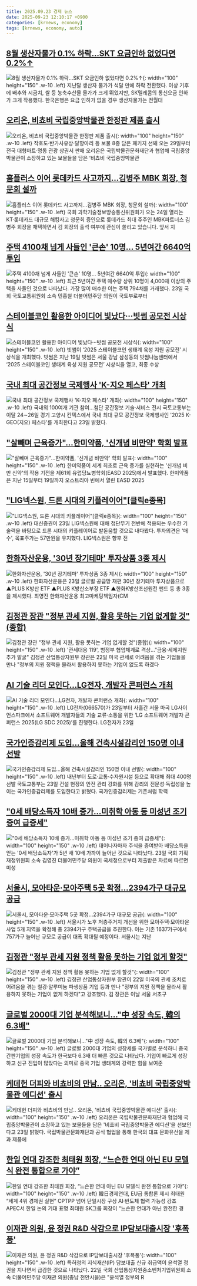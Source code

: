 ```yaml
---
title: 2025.09.23 경제 뉴스
date: 2025-09-23 12:10:17 +0900
categories: [krnews, economy]
tags: [krnews, economy, auto]
---
```

## [8월 생산자물가 0.1% 하락…SKT 요금인하 없었다면 0.2%↑](https://n.news.naver.com/mnews/article/003/0013498455)

![8월 생산자물가 0.1% 하락…SKT 요금인하 없었다면 0.2%↑](https://mimgnews.pstatic.net/image/origin/003/2025/09/23/13498455.jpg?type=nf220_150){: width="100" height="150" .w-10 .left}
지난달 생산자 물가가 석달 만에 하락 전환했다. 이상 기후에 배추와 시금치, 쌀 등 농축수산물 물가가 크게 뛰었지만, SK텔레콤의 통신요금 인하가 크게 작용했다. 한국은행은 요금 인하가 없을 경우 생산자물가는 전월대

## [오리온, 비쵸비 국립중앙박물관 한정판 제품 출시](https://n.news.naver.com/mnews/article/366/0001110088)

![오리온, 비쵸비 국립중앙박물관 한정판 제품 출시](https://mimgnews.pstatic.net/image/origin/366/2025/09/23/1110088.jpg?type=nf220_150){: width="100" height="150" .w-10 .left}
작호도·반가사유상·달항아리 등 보물 8종 담은 패키지 선봬 오는 29일부터 전국 대형마트·명동 관광 상권서 판매 오리온은 국립박물관문화재단과 협업해 국립중앙박물관이 소장하고 있는 보물들을 담은 ‘비쵸비 국립중앙박물관

## [홈플러스 이어 롯데카드 사고까지…김병주 MBK 회장, 청문회 설까](https://n.news.naver.com/mnews/article/374/0000464936)

![홈플러스 이어 롯데카드 사고까지…김병주 MBK 회장, 청문회 설까](https://mimgnews.pstatic.net/image/origin/374/2025/09/23/464936.jpg?type=nf220_150){: width="100" height="150" .w-10 .left}
국회 과학기술정보방송통신위원회가 오는 24일 열리는 KT·롯데카드 대규모 해킹사고 청문회 증인으로 롯데카드 최대 주주인 MBK파트너스 김병주 회장을 채택하면서 김 회장의 출석 여부에 관심이 쏠리고 있습니다. 앞서 지

## [주택 4100채 넘게 사들인 '큰손' 10명... 5년여간 6640억 투입](https://n.news.naver.com/mnews/article/469/0000888707)

![주택 4100채 넘게 사들인 '큰손' 10명... 5년여간 6640억 투입](https://mimgnews.pstatic.net/image/origin/469/2025/09/23/888707.jpg?type=nf220_150){: width="100" height="150" .w-10 .left}
최근 5년여간 주택 매수량 상위 10명이 4,000채 이상의 주택을 사들인 것으로 나타났다. 가장 많이 매수한 이는 주택 794채를 거래했다. 23일 국회 국토교통위원회 소속 민홍철 더불어민주당 의원이 국토부로부터

## [스테이블코인 활용한 아이디어 빛났다···빗썸 공모전 시상식](https://n.news.naver.com/mnews/article/018/0006122525)

![스테이블코인 활용한 아이디어 빛났다···빗썸 공모전 시상식](https://mimgnews.pstatic.net/image/origin/018/2025/09/22/6122525.jpg?type=nf220_150){: width="100" height="150" .w-10 .left}
빗썸이 ‘2025 스테이블코인 생태계 육성 지원 공모전’ 시상식을 개최했다. 빗썸은 지난 19일 빗썸은 서울 강남 삼성동의 빗썸나눔센터에서 ‘2025 스테이블코인 생태계 육성 지원 공모전’ 시상식을 열고, 최종 수상

## [국내 최대 공간정보 국제행사 'K-지오 페스타' 개최](https://n.news.naver.com/mnews/article/001/0015642864)

![국내 최대 공간정보 국제행사 'K-지오 페스타' 개최](https://mimgnews.pstatic.net/image/origin/001/2025/09/23/15642864.jpg?type=nf220_150){: width="100" height="150" .w-10 .left}
국내외 100여개 기관 참여…첨단 공간정보 기술·서비스 전시 국토교통부는 이달 24∼26일 경기 고양시 킨텍스에서 국내 최대 규모 공간정보 국제행사인 '2025 K-GEO(지오) 페스타'를 개최한다고 23일 밝혔다.

## ["살빼며 근육증가"…한미약품, '신개념 비만약' 학회 발표](https://n.news.naver.com/mnews/article/003/0013498729)

!["살빼며 근육증가"…한미약품, '신개념 비만약' 학회 발표](https://mimgnews.pstatic.net/image/origin/003/2025/09/23/13498729.jpg?type=nf220_150){: width="100" height="150" .w-10 .left}
한미약품이 세계 최초로 근육 증가를 실현하는 '신개념 비만 신약'의 작용 기전을 제61회 유럽당뇨병학회(EASD 2025)에서 발표했다. 한미약품은 지난 15일부터 19일까지 오스트리아 빈에서 열린 EASD 2025

## ["LIG넥스원, 드론 시대의 키플레이어"[클릭e종목]](https://n.news.naver.com/mnews/article/277/0005655871)

!["LIG넥스원, 드론 시대의 키플레이어"[클릭e종목]](https://mimgnews.pstatic.net/image/origin/277/2025/09/23/5655871.jpg?type=nf220_150){: width="100" height="150" .w-10 .left}
대신증권이 23일 LIG넥스원에 대해 첨단무기 전반에 적용되는 우수한 기술력을 바탕으로 드론 시대의 키플레이어로 발돋움할 것으로 내다봤다. 투자의견은 '매수', 목표주가는 57만원을 유지했다. LIG넥스원은 향후 전

## [한화자산운용, '30년 장기테마' 투자상품 3종 제시](https://n.news.naver.com/mnews/article/277/0005655913)

![한화자산운용, '30년 장기테마' 투자상품 3종 제시](https://mimgnews.pstatic.net/image/origin/277/2025/09/23/5655913.jpg?type=nf220_150){: width="100" height="150" .w-10 .left}
한화자산운용은 23일 글로벌 공급망 재편 30년 장기테마 투자상품으로 ▲PLUS K방산 ETF ▲PLUS K방산소부장 ETF ▲한화K방산조선원전 펀드 등 총 3종을 제시했다. 최영진 한화자산운용 최고마케팅책임자(CM

## [김정관 장관 "정부 관세 지원, 활용 못하는 기업 없게할 것"(종합)](https://n.news.naver.com/mnews/article/001/0015641701)

![김정관 장관 "정부 관세 지원, 활용 못하는 기업 없게할 것"(종합)](https://mimgnews.pstatic.net/image/origin/001/2025/09/22/15641701.jpg?type=nf220_150){: width="100" height="150" .w-10 .left}
'관세대응 119', 범정부 협업체계로 격상…"금융·세제지원 추가 발굴" 김정관 산업통상자원부 장관은 22일 미국 관세로 어려움을 겪는 기업들을 만나 "정부의 지원 정책을 몰라서 활용하지 못하는 기업이 없도록 하겠다

## [AI 기술 리더 모인다…LG전자, 개발자 콘퍼런스 개최](https://n.news.naver.com/mnews/article/018/0006123041)

![AI 기술 리더 모인다…LG전자, 개발자 콘퍼런스 개최](https://mimgnews.pstatic.net/image/origin/018/2025/09/23/6123041.jpg?type=nf220_150){: width="100" height="150" .w-10 .left}
LG전자(066570)가 23일부터 사흘간 서울 마곡 LG사이언스파크에서 소프트웨어 개발자들의 기술 교류·소통을 위한 ‘LG 소프트웨어 개발자 콘퍼런스 2025(LG SDC 2025)’를 진행한다. LG전자가 23일

## [국가인증감리제 도입…올해 건축시설감리인 150명 이내 선발](https://n.news.naver.com/mnews/article/001/0015642850)

![국가인증감리제 도입…올해 건축시설감리인 150명 이내 선발](https://mimgnews.pstatic.net/image/origin/001/2025/09/23/15642850.jpg?type=nf220_150){: width="100" height="150" .w-10 .left}
내년부터 도로·교통·수자원시설 등으로 확대해 최대 400명 선발 국토교통부는 23일 건설 현장의 안전 관리 강화를 위해 감리의 전문성·독립성을 높이는 국가인증감리제를 도입한다고 밝혔다. 국가인증감리제는 기존처럼 학력

## ["0세 배당소득자 10배 증가…미취학 아동 등 미성년 조기 증여 급증세"](https://n.news.naver.com/mnews/article/008/0005254408)

!["0세 배당소득자 10배 증가…미취학 아동 등 미성년 조기 증여 급증세"](https://mimgnews.pstatic.net/image/origin/008/2025/09/23/5254408.jpg?type=nf220_150){: width="100" height="150" .w-10 .left}
태어나자마자 주식을 증여받아 배당소득을 얻는 '0세 배당소득자'가 5년 새 10배 가까이 늘어난 것으로 나타났다. 23일 국회 기획재정위원회 소속 김영진 더불어민주당 의원이 국세청으로부터 제출받은 자료에 따르면 미성

## [서울시, 모아타운·모아주택 5곳 확정…2394가구 대규모 공급](https://n.news.naver.com/mnews/article/008/0005254418)

![서울시, 모아타운·모아주택 5곳 확정…2394가구 대규모 공급](https://mimgnews.pstatic.net/image/origin/008/2025/09/23/5254418.jpg?type=nf220_150){: width="100" height="150" .w-10 .left}
서울시가 노후 저층주거지 개선을 위한 모아주택·모아타운 사업 5개 지역을 확정해 총 2394가구 주택공급을 추진한다. 이는 기존 1637가구에서 757가구 늘어난 규모로 공급이 대폭 확대될 예정이다. 서울시는 지난

## [김정관 "정부 관세 지원 정책 활용 못하는 기업 없게 할것"](https://n.news.naver.com/mnews/article/031/0000967354)

![김정관 "정부 관세 지원 정책 활용 못하는 기업 없게 할것"](https://mimgnews.pstatic.net/image/origin/031/2025/09/22/967354.jpg?type=nf220_150){: width="100" height="150" .w-10 .left}
김정관 산업통상자원부 장관이 22일 미국의 관세 조치로 어려움을 겪는 철강·알루미늄 파생상품 기업 등과 만나 "정부의 지원 정책을 몰라서 활용하지 못하는 기업이 없게 하겠다"고 강조했다. 김 장관은 이날 서울 서초구

## [글로벌 2000대 기업 분석해보니…"中 성장 속도, 韓의 6.3배"](https://n.news.naver.com/mnews/article/421/0008502134)

![글로벌 2000대 기업 분석해보니…"中 성장 속도, 韓의 6.3배"](https://mimgnews.pstatic.net/image/origin/421/2025/09/23/8502134.jpg?type=nf220_150){: width="100" height="150" .w-10 .left}
글로벌 2000대 기업의 성장세를 국가별로 분석하니 중국 간판기업의 성장 속도가 한국보다 6.3배 더 빠른 것으로 나타났다. 기업이 빠르게 성장하고 신규 진입이 많았다는 의미로 중국 기업 생태계의 강력한 힘을 보여준

## [케데헌 더피와 비쵸비의 만남.. 오리온, '비쵸비 국립중앙박물관 에디션' 출시](https://n.news.naver.com/mnews/article/014/0005410788)

![케데헌 더피와 비쵸비의 만남.. 오리온, '비쵸비 국립중앙박물관 에디션' 출시](https://mimgnews.pstatic.net/image/origin/014/2025/09/23/5410788.jpg?type=nf220_150){: width="100" height="150" .w-10 .left}
오리온은 국립박물관문화재단과 협업해 국립중앙박물관이 소장하고 있는 보물들을 담은 '비쵸비 국립중앙박물관 에디션'을 선보인다고 23일 밝혔다. 국립박물관문화재단과 공식 협업을 통해 한국의 대표 문화유산을 제과 제품에

## [한일 연대 강조한 최태원 회장,  “느슨한 연대 아닌 EU 모델식 완전 통합으로 가야”](https://n.news.naver.com/mnews/article/009/0005562721)

![한일 연대 강조한 최태원 회장,  “느슨한 연대 아닌 EU 모델식 완전 통합으로 가야”](https://mimgnews.pstatic.net/image/origin/009/2025/09/22/5562721.jpg?type=nf220_150){: width="100" height="150" .w-10 .left}
韓日경제연대, EU급 통합론 제시 최태원 “세계 4위 경제권 실현” CPTPP 넘어 단일시장 구상 AI·반도체 협력 가능성 강조 APEC서 한일 논의 기대 표명 최태원 SK그룹 회장이 “느슨한 연대가 아닌 완전한 경

## [이재관 의원, 윤 정권 R&D 삭감으로 IP담보대출시장 '후폭풍'](https://n.news.naver.com/mnews/article/003/0013496706)

![이재관 의원, 윤 정권 R&D 삭감으로 IP담보대출시장 '후폭풍'](https://mimgnews.pstatic.net/image/origin/003/2025/09/22/13496706.jpg?type=nf220_150){: width="100" height="150" .w-10 .left}
특허청의 지식재산(IP) 담보대출 신규 취급액이 윤석열 정권을 지나면서 급감한 것으로 나타났다. 22일 국회 산업통상자원중소벤처기업위원회 소속 더불어민주당 이재관 의원(충남 천안시을)은 "윤석열 정부의 R

